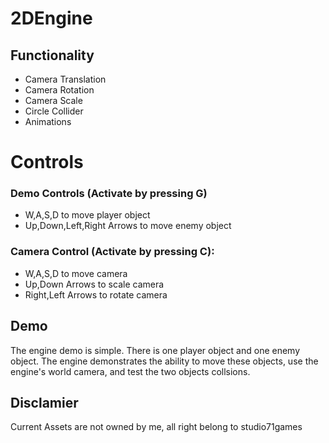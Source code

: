 # 2DEngine

## Functionality
  - Camera Translation
  - Camera Rotation
  - Camera Scale
  - Circle Collider
  - Animations

# Controls
### Demo Controls (Activate by pressing G)
 - W,A,S,D to move player object
 - Up,Down,Left,Right Arrows to move enemy object
### Camera Control (Activate by pressing C):
 - W,A,S,D to move camera
 - Up,Down Arrows to scale camera
 - Right,Left Arrows to rotate camera

## Demo
The engine demo is simple. There is one player object and one enemy object. The engine demonstrates the ability to move these objects, use the engine's world camera, and test the two objects collsions.

## Disclamier 
Current Assets are not owned by me, all right belong to studio71games

